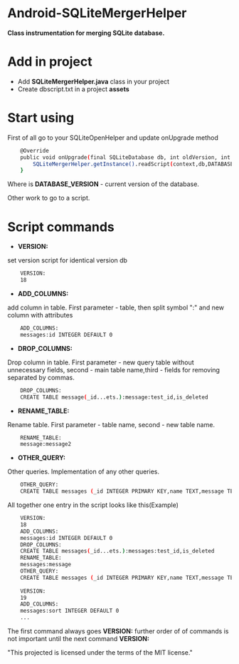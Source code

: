 # Android-SQLiteMergerHelper

__Class instrumentation for merging SQLite database.__

# Add in project

 - Add __SQLiteMergerHelper.java__ class in your project
 - Create dbscript.txt in a project __assets__
 
# Start using

First of all go to your SQLiteOpenHelper and update onUpgrade method

```sh
	@Override
    public void onUpgrade(final SQLiteDatabase db, int oldVersion, int newVersion) {
        SQLiteMergerHelper.getInstance().readScript(context,db,DATABASE_VERSION);
    }
```

Where is __DATABASE_VERSION__ - current version of the database.

Other work to go to a script.

# Script commands


 - __VERSION:__

  set version script for identical version db
```sh
	VERSION:
	18
```



 - __ADD_COLUMNS:__
 
  add column in table. First parameter - table, then split symbol ":" and new column with attributes
```sh
	ADD_COLUMNS:  
	messages:id INTEGER DEFAULT 0
```  


 - __DROP_COLUMNS:__
 
 Drop column in table. First parameter - new query table without unnecessary fields, second - main table name,third - fields for removing separated by commas.
```sh
	DROP_COLUMNS:
	CREATE TABLE message(_id...ets.):message:test_id,is_deleted 
```


 - __RENAME_TABLE:__
 
 Rename table. First parameter - table name, second - new table name.
```sh
	RENAME_TABLE:
	message:message2
```


 - __OTHER_QUERY:__
 
Other queries. Implementation of any other queries.
```sh
	OTHER_QUERY:
	CREATE TABLE messages (_id INTEGER PRIMARY KEY,name TEXT,message TEXT,moderate TEXT)
```
 
All together one entry in the script looks like this(Example)
 
```sh
	VERSION:
	18
	ADD_COLUMNS:  
	messages:id INTEGER DEFAULT 0
	DROP_COLUMNS:
	CREATE TABLE messages(_id...ets.):messages:test_id,is_deleted 
	RENAME_TABLE:
	messages:message
	OTHER_QUERY:
	CREATE TABLE messages (_id INTEGER PRIMARY KEY,name TEXT,message TEXT,moderate TEXT)
 
	VERSION:
	19
	ADD_COLUMNS:  
	messages:sort INTEGER DEFAULT 0
	...
```
 
The first command always goes __VERSION:__ further order of of commands is not important until the next command __VERSION:__
 
"This projected is licensed under the terms of the MIT license."